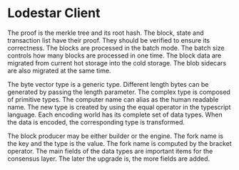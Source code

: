 # Lodestar Client

The proof is the merkle tree and its root hash. The block, state and transaction list have their proof. They should be verified to ensure its correctness. The blocks are processed in the batch mode. The batch size controls how many blocks are processed in one time. The block data are migrated from current hot storage into the cold storage. The blob sidecars are also migrated at the same time. 

The byte vector type is a generic type. Different length bytes can be generated by passing the length parameter. The complex type is composed of primitive types. The computer name can alias as the human readable name. The new type is created by using the equal operator in the typescript language. Each encoding world has its complete set of data types. When the data is encoded, the corresponding type is transformed. 

The block producer may be either builder or the engine. The fork name is the key and the type is the value. The fork name is computed by the bracket operator. The main fields of the data types are important items for the consensus layer. The later the upgrade is, the more fields are added. 


